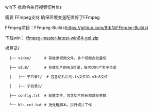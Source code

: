 win下 批命令执行视频切片hls

需要 FFmpeg支持 确保环境变量配置好了FFmpeg

FFmpeg项目：FFmpeg-Builds(https://github.com/BtbN/FFmpeg-Builds)

下载win： [ffmpeg-master-latest-win64-gpl.zip](https://github.com/BtbN/FFmpeg-Builds/releases/download/latest/ffmpeg-master-latest-win64-gpl.zip)

根目录/

      ├── video/      # 存放原视频文件，多个视频会批量切
      
      ├── m3u8/       # 存放切片的HLS目录，每次切片产生子目录
      
      │   ├── 子目录1/  # 包含切片后的.ts文件和.m3u8文件
      
      │   ├── 子目录2/
      
      ├── config.txt  # 配置文件，包含切片时长和其他参数
      
      └── hls_cut.bat # 批处理脚本，执行切片工作

